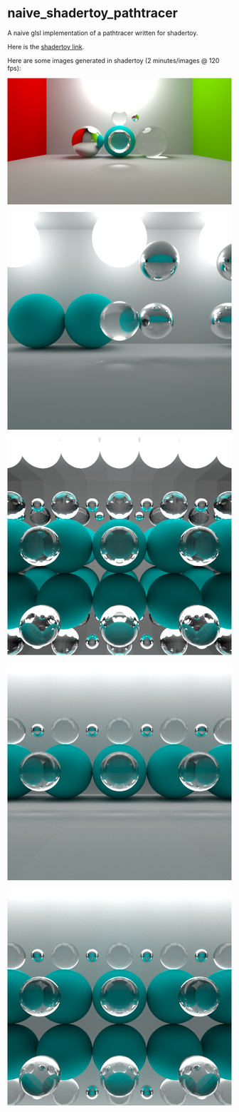 # naive_shadertoy_pathtracer
A naive glsl implementation of a pathtracer written for shadertoy.

Here is the [shadertoy link](https://www.shadertoy.com/view/WdVfDK).

Here are some images generated in shadertoy (2 minutes/images @ 120 fps):

![](./2.png)

![](./1.png)

![](./3.png)

![](./0.png)

![](./4.png)



